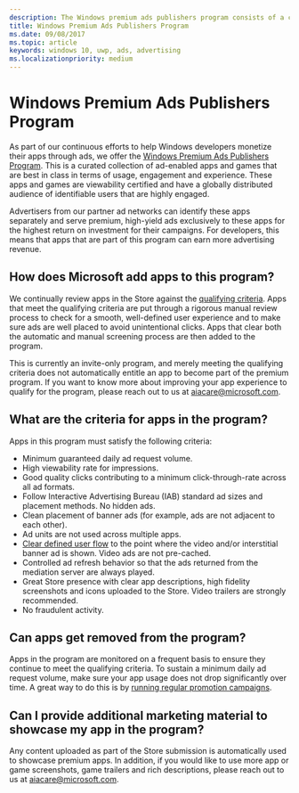 ```yaml
---
description: The Windows premium ads publishers program consists of a curated collection of ad-enabled apps that partner ad networks can target with premium, high-yield ads. Apps in this program are best in class in terms of usage, engagement and experience.
title: Windows Premium Ads Publishers Program
ms.date: 09/08/2017
ms.topic: article
keywords: windows 10, uwp, ads, advertising
ms.localizationpriority: medium
---
```

# Windows Premium Ads Publishers Program

As part of our continuous efforts to help Windows developers monetize their apps through ads, we offer the [Windows Premium Ads Publishers Program](https://www.windowspremiumapps.com). This is a curated collection of ad-enabled apps and games that are best in class in terms of usage, engagement and experience. These apps and games are viewability certified and have a globally distributed audience of identifiable users that are highly engaged​.

Advertisers from our partner ad networks can identify these apps separately and serve premium, high-yield ads exclusively to these apps for the highest return on investment for their campaigns. For developers, this means that apps that are part of this program can earn more advertising revenue.

## How does Microsoft add apps to this program? 

We continually review apps in the Store against the [qualifying criteria](#what-are-the-criteria-for-apps-in-the-program). Apps that meet the qualifying criteria are put through a rigorous manual review process to check for a smooth, well-defined user experience and to make sure ads are well placed to avoid unintentional clicks. Apps that clear both the automatic and manual screening process are then added to the program.

This is currently an invite-only program, and merely meeting the qualifying criteria does not automatically entitle an app to become part of the premium program. If you want to know more about improving your app experience to qualify for the program, please reach out to us at aiacare@microsoft.com.

## What are the criteria for apps in the program?

Apps in this program must satisfy the following criteria:

* Minimum guaranteed daily ad request volume. 
* High viewability rate for impressions. 
* Good quality clicks contributing to a minimum click-through-rate across all ad formats. 
* Follow Interactive Advertising Bureau (IAB) standard ad sizes and placement methods. No hidden ads.
* Clean placement of banner ads (for example, ads are not adjacent to each other).
* Ad units are not used across multiple apps.
* [Clear defined user flow](https://blogs.windows.com/buildingapps/2017/08/31/best-practices-using-video-ads-windows-apps/) to the point where the video and/or interstitial banner ad is shown. Video ads are not pre-cached. 
* Controlled ad refresh behavior so that the ads returned from the mediation server are always played.
* Great Store presence with clear app descriptions, high fidelity screenshots and icons uploaded to the Store. Video trailers are strongly recommended.
* No fraudulent activity.

## Can apps get removed from the program?

Apps in the program are monitored on a frequent basis to ensure they continue to meet the qualifying criteria. To sustain a minimum daily ad request volume, make sure your app usage does not drop significantly over time. A great way to do this is by [running regular promotion campaigns](https://developer.microsoft.com/store/promote-your-apps).

## Can I provide additional marketing material to showcase my app in the program? 

Any content uploaded as part of the Store submission is automatically used to showcase premium apps. In addition, if you would like to use more app or game screenshots, game trailers and rich descriptions, please reach out to us at aiacare@microsoft.com.
